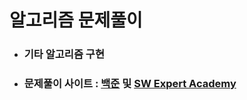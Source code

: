# 알고리즘 문제풀이

- ### 기타 알고리즘 구현

- ### 문제풀이 사이트 :  [백준](https://www.acmicpc.net/) 및 [SW Expert Academy](https://swexpertacademy.com/main/main.do) 


